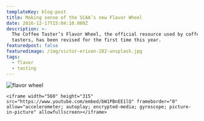 ```yaml
---
templateKey: blog-post
title: Making sense of the SCAA’s new Flavor Wheel
date: 2016-12-17T15:04:10.000Z
description: >-
  The Coffee Taster’s Flavor Wheel, the official resource used by coffee
  tasters, has been revised for the first time this year.
featuredpost: false
featuredimage: /img/victor-erixon-282-unsplash.jpg
tags:
  - flavor
  - tasting
---
```

![flavor wheel](/img/victor-erixon-282-unsplash.jpg)



`<iframe width="560" height="315" src="https://www.youtube.com/embed/bW1PBnEE1lQ" frameborder="0" allow="accelerometer; autoplay; encrypted-media; gyroscope; picture-in-picture" allowfullscreen></iframe>`
